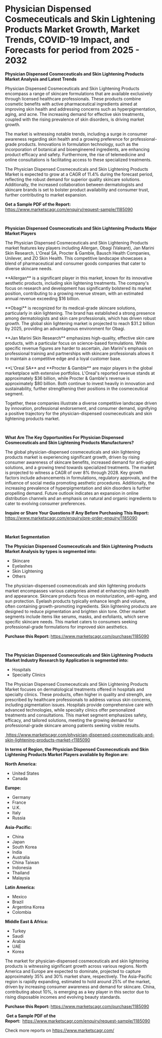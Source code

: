 <p><h1>Physician Dispensed Cosmeceuticals and Skin Lightening Products Market Growth, Market Trends, COVID-19 Impact, and Forecasts for period from 2025 - 2032</h1></p><p><strong>Physician Dispensed Cosmeceuticals and Skin Lightening Products Market Analysis and Latest Trends</strong></p>
<p><p>Physician Dispensed Cosmeceuticals and Skin Lightening Products encompass a range of skincare formulations that are available exclusively through licensed healthcare professionals. These products combine cosmetic benefits with active pharmaceutical ingredients aimed at improving skin health and addressing concerns such as hyperpigmentation, aging, and acne. The increasing demand for effective skin treatments, coupled with the rising prevalence of skin disorders, is driving market growth.</p><p>The market is witnessing notable trends, including a surge in consumer awareness regarding skin health and a growing preference for professional-grade products. Innovations in formulation technology, such as the incorporation of botanical and bioengineered ingredients, are enhancing product efficacy and safety. Furthermore, the rise of telemedicine and online consultations is facilitating access to these specialized treatments.</p><p>The Physician Dispensed Cosmeceuticals and Skin Lightening Products Market is expected to grow at a CAGR of 11.4% during the forecast period, reflecting the robust demand for superior quality skincare solutions. Additionally, the increased collaboration between dermatologists and skincare brands is set to bolster product availability and consumer trust, further contributing to market expansion.</p></p>
<p><strong>Get a Sample PDF of the Report:&nbsp;</strong> <a href="https://www.marketscagr.com/enquiry/request-sample/1185090?utm_campaign=3222&utm_medium=2&utm_source=Github&utm_content=ia&utm_term=28032025&utm_id=physician-dispensed-cosmeceuticals-and-skin-lightening-products">https://www.marketscagr.com/enquiry/request-sample/1185090</a></p>
<p>&nbsp;</p>
<p><strong>Physician Dispensed Cosmeceuticals and Skin Lightening Products Major Market Players</strong></p>
<p><p>The Physician Dispensed Cosmeceuticals and Skin Lightening Products market features key players including Allergan, Obagi (Valeant), Jan Marini Skin Research, L'Oreal SA, Procter & Gamble, Bausch Health Companies, Unilever, and ZO Skin Health. This competitive landscape showcases a blend of pharmaceutical and consumer goods companies that cater to diverse skincare needs.</p><p>**Allergan** is a significant player in this market, known for its innovative aesthetic products, including skin lightening treatments. The company's focus on research and development has significantly bolstered its market position, contributing to a growing revenue stream, with an estimated annual revenue exceeding $16 billion.</p><p>**Obagi** is recognized for its medical-grade skincare solutions, particularly in skin lightening. The brand has established a strong presence among dermatologists and skin care professionals, which has driven robust growth. The global skin lightening market is projected to reach $31.2 billion by 2025, providing an advantageous environment for Obagi.</p><p>**Jan Marini Skin Research** emphasizes high-quality, effective skin care products, with a particular focus on science-based formulations. While specific revenue figures are harder to ascertain, Jan Marini's emphasis on professional training and partnerships with skincare professionals allows it to maintain a competitive edge and a loyal customer base.</p><p>**L'Oreal SA** and **Procter & Gamble** are major players in the global marketplace with extensive portfolios. L'Oreal's reported revenue stands at approximately $36 billion, while Procter & Gamble's revenue is approximately $80 billion. Both continue to invest heavily in innovation and sustainability, further strengthening their positions in the cosmeceutical segment.</p><p>Together, these companies illustrate a diverse competitive landscape driven by innovation, professional endorsement, and consumer demand, signifying a positive trajectory for the physician-dispensed cosmeceuticals and skin lightening products market.</p></p>
<p>&nbsp;</p>
<p><strong>What Are The Key Opportunities For Physician Dispensed Cosmeceuticals and Skin Lightening Products Manufacturers?</strong></p>
<p><p>The global physician-dispensed cosmeceuticals and skin lightening products market is experiencing significant growth, driven by rising consumer awareness of skincare benefits, increased demand for anti-aging solutions, and a growing trend towards specialized treatments. The market is projected to witness a CAGR of over 8% through 2028. Key growth factors include advancements in formulations, regulatory approvals, and the influence of social media promoting aesthetic procedures. Additionally, the increasing prevalence of hyperpigmentation and skin disorders is further propelling demand. Future outlook indicates an expansion in online distribution channels and an emphasis on natural and organic ingredients to cater to evolving consumer preferences.</p></p>
<p><strong>Inquire or Share Your Questions If Any Before Purchasing This Report:</strong> <a href="https://www.marketscagr.com/enquiry/pre-order-enquiry/1185090?utm_campaign=3222&utm_medium=2&utm_source=Github&utm_content=ia&utm_term=28032025&utm_id=physician-dispensed-cosmeceuticals-and-skin-lightening-products">https://www.marketscagr.com/enquiry/pre-order-enquiry/1185090</a></p>
<p>&nbsp;</p>
<p><strong>Market Segmentation</strong></p>
<p><strong>The Physician Dispensed Cosmeceuticals and Skin Lightening Products Market Analysis by types is segmented into:</strong></p>
<p><ul><li>Skincare</li><li>Eyelashes</li><li>Skin Lightening</li><li>Others</li></ul></p>
<p><p>The physician-dispensed cosmeceuticals and skin lightening products market encompasses various categories aimed at enhancing skin health and appearance. Skincare products focus on moisturization, anti-aging, and sun protection. Eyelash products typically enhance length and volume, often containing growth-promoting ingredients. Skin lightening products are designed to reduce pigmentation and brighten skin tone. Other market segments include items like serums, masks, and exfoliants, which serve specific skincare needs. This market caters to consumers seeking professional-grade formulations for improved skin aesthetics.</p></p>
<p><strong>Purchase this Report:&nbsp;</strong><a href="https://www.marketscagr.com/purchase/1185090?utm_campaign=3222&utm_medium=2&utm_source=Github&utm_content=ia&utm_term=28032025&utm_id=physician-dispensed-cosmeceuticals-and-skin-lightening-products">https://www.marketscagr.com/purchase/1185090</a></p>
<p>&nbsp;</p>
<p><strong>The Physician Dispensed Cosmeceuticals and Skin Lightening Products Market Industry Research by Application is segmented into:</strong></p>
<p><ul><li>Hospitals</li><li>Specialty Clinics</li></ul></p>
<p><p>The Physician Dispensed Cosmeceuticals and Skin Lightening Products Market focuses on dermatological treatments offered in hospitals and specialty clinics. These products, often higher in quality and strength, are prescribed by healthcare professionals to address various skin concerns, including pigmentation issues. Hospitals provide comprehensive care with advanced technologies, while specialty clinics offer personalized treatments and consultations. This market segment emphasizes safety, efficacy, and tailored solutions, meeting the growing demand for professional-grade skincare among patients seeking visible results.</p></p>
<p><a href="https://www.marketscagr.com/physician-dispensed-cosmeceuticals-and-skin-lightening-products-market-r1185090?utm_campaign=3222&utm_medium=2&utm_source=Github&utm_content=ia&utm_term=28032025&utm_id=physician-dispensed-cosmeceuticals-and-skin-lightening-products">&nbsp;https://www.marketscagr.com/physician-dispensed-cosmeceuticals-and-skin-lightening-products-market-r1185090</a></p>
<p><strong>In terms of Region, the Physician Dispensed Cosmeceuticals and Skin Lightening Products Market Players available by Region are:</strong></p>
<p>
    <p> <strong> North America: </strong>
        <ul>
            <li>United States</li>
            <li>Canada</li>
        </ul>
        </p> 
    <p> <strong> Europe: </strong>
        <ul>
            <li>Germany</li>
            <li>France</li>
            <li>U.K.</li>
            <li>Italy</li>
            <li>Russia</li>
        </ul>
        </p> 
    <p> <strong> Asia-Pacific: </strong>
        <ul>
            <li>China</li>
            <li>Japan</li>
            <li>South Korea</li>
            <li>India</li>
            <li>Australia</li>
            <li>China Taiwan</li>
            <li>Indonesia</li>
            <li>Thailand</li>
            <li>Malaysia</li>
        </ul>
        </p> 
    <p> <strong> Latin America: </strong>
        <ul>
            <li>Mexico</li>
            <li>Brazil</li>
            <li>Argentina Korea</li>
            <li>Colombia</li>
        </ul>
        </p> 
    <p> <strong> Middle East & Africa: </strong>
        <ul>
            <li>Turkey</li>
            <li>Saudi</li>
            <li>Arabia</li>
            <li>UAE</li>
            <li>Korea</li>
        </ul>
    </p>
    </p>
<p><p>The market for physician-dispensed cosmeceuticals and skin lightening products is witnessing significant growth across various regions. North America and Europe are expected to dominate, projected to capture approximately 35% and 30% market share, respectively. The Asia-Pacific region is rapidly expanding, estimated to hold around 25% of the market, driven by increasing consumer awareness and demand for skincare. China, contributing about 10%, is emerging as a key player in this sector due to rising disposable incomes and evolving beauty standards.</p></p>
<p><strong>Purchase this Report: </strong><a href="https://www.marketscagr.com/purchase/1185090?utm_campaign=3222&utm_medium=2&utm_source=Github&utm_content=ia&utm_term=28032025&utm_id=physician-dispensed-cosmeceuticals-and-skin-lightening-products">https://www.marketscagr.com/purchase/1185090</a></p>
<p>&nbsp;<strong>Get a Sample PDF of the Report:&nbsp;&nbsp;</strong><a href="https://www.marketscagr.com/enquiry/request-sample/1185090?utm_campaign=3222&utm_medium=2&utm_source=Github&utm_content=ia&utm_term=28032025&utm_id=physician-dispensed-cosmeceuticals-and-skin-lightening-products">https://www.marketscagr.com/enquiry/request-sample/1185090</a></p>
<p><strong></strong></p>
<p>Check more reports on <a href="https://www.marketscagr.com/?utm_campaign=3222&utm_medium=2&utm_source=Github&utm_content=ia&utm_term=28032025&utm_id=physician-dispensed-cosmeceuticals-and-skin-lightening-products">https://www.marketscagr.com/</a></p>